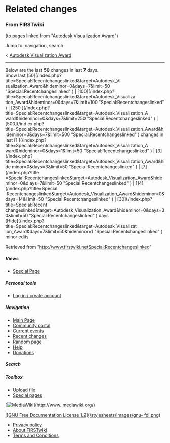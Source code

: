 # Related changes

### From FIRSTwiki

(to pages linked from "Autodesk Visualization Award")

Jump to: navigation, search

&lt; [Autodesk Visualization
Award](/index.php?title=Autodesk_Visualization_Award&redirect=no "Autodesk
Visualization Award" )  

* * *

Below are the last **50** changes in last **7** days.  
Show last [50](/index.php?title=Special:Recentchangeslinked&target=Autodesk_Vi
sualization_Award&hideminor=0&days=7&limit=50 "Special:Recentchangeslinked" )
| [100](/index.php?title=Special:Recentchangeslinked&target=Autodesk_Visualiza
tion_Award&hideminor=0&days=7&limit=100 "Special:Recentchangeslinked" ) | [250
](/index.php?title=Special:Recentchangeslinked&target=Autodesk_Visualization_A
ward&hideminor=0&days=7&limit=250 "Special:Recentchangeslinked" ) | [500](/ind
ex.php?title=Special:Recentchangeslinked&target=Autodesk_Visualization_Award&h
ideminor=0&days=7&limit=500 "Special:Recentchangeslinked" ) changes in last [1
](/index.php?title=Special:Recentchangeslinked&target=Autodesk_Visualization_A
ward&hideminor=0&days=1&limit=50 "Special:Recentchangeslinked" ) | [3](/index.
php?title=Special:Recentchangeslinked&target=Autodesk_Visualization_Award&hide
minor=0&days=3&limit=50 "Special:Recentchangeslinked" ) | [7](/index.php?title
=Special:Recentchangeslinked&target=Autodesk_Visualization_Award&hideminor=0&d
ays=7&limit=50 "Special:Recentchangeslinked" ) | [14](/index.php?title=Special
:Recentchangeslinked&target=Autodesk_Visualization_Award&hideminor=0&days=14&l
imit=50 "Special:Recentchangeslinked" ) | [30](/index.php?title=Special:Recent
changeslinked&target=Autodesk_Visualization_Award&hideminor=0&days=30&limit=50
"Special:Recentchangeslinked" ) days  
[Hide](/index.php?title=Special:Recentchangeslinked&target=Autodesk_Visualizat
ion_Award&days=7&limit=50&hideminor=1 "Special:Recentchangeslinked" ) minor
edits

Retrieved from
"<http://www.firstwiki.netSpecial:Recentchangeslinked>"

##### Views

  * [Special Page](Special:Recentchangeslinked/Autodesk_Visualization_Award)

##### Personal tools

  * [Log in / create account](/index.php?title=Special:Userlogin&returnto=Special:Recentchangeslinked)

[](Main_Page "Main Page" )

##### Navigation

  * [Main Page](Main_Page)
  * [Community portal](FIRSTwiki:Community_portal)
  * [Current events](Current_events)
  * [Recent changes](Special:Recentchanges)
  * [Random page](Special:Random)
  * [Help](Help:Contents)
  * [Donations](FIRSTwiki:Site_support)

##### Search



##### Toolbox

  * [Upload file](Special:Upload)
  * [Special pages](Special:Specialpages)

[![MediaWiki](/skins/common/images/poweredby_mediawiki_88x31.png)](http://www.
mediawiki.org/)

[![GNU Free Documentation License 1.2](/stylesheets/images/gnu-
fdl.png)](http://www.gnu.org/copyleft/fdl.html)

  * [Privacy policy](FIRSTwiki:Privacy_policy "FIRSTwiki:Privacy policy" )
  * [About FIRSTwiki](FIRSTwiki:About "FIRSTwiki:About" )
  * [Terms and Conditions](FIRSTwiki:Terms_and_conditions "FIRSTwiki:Terms and conditions" )

